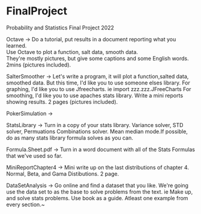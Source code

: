 # FinalProject
Probability and Statistics Final Project 2022

Octave -> Do a tutorial, put results in a document reporting what you learned.  
          Use Octave to plot a function, salt data, smooth data.  
          They're mostly pictures, but give some captions and some English words.  2mins (pictures included).

SalterSmoother -> Let's write a program, it will plot a function,salted data, smoothed data.
                  But this time, I'd like you to use someone elses library. 
                  For graphing, I'd like you to use Jfreecharts.  ie import zzz.zzz.JFreeCharts
                  For smoothing, I'd like you to use apaches stats library.
                  Write a mini reports showing results. 2 pages (pictures included).

PokerSimulation -> 

StatsLibrary -> Turn in a copy of your stats library.  Variance solver, STD solver, Permuations Combinations solver.  Mean median mode.If possible, do as                   many stats library formula solves as you can.


Formula.Sheet.pdf -> Turn in a word document with all of the Stats Formulas that we've used so far.

MiniReportChapter4 -> Mini write up on the last distributions of chapter 4.  Normal, Beta, and Gama Distibutions. 2 page.

DataSetAnalysis -> Go online and find a dataset that you like.  We're going use the data set to as the  base to solve problems from the text. ie Make up, and solve stats problems.  Use book as a guide. Atleast one example from every section.~
 
